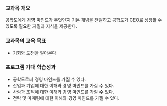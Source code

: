 ### 교과목 개요
공학도에게 경영 마인드가 무엇인지 기본 개념을 전달하고 공학도가 CEO로 성장할 수 있도록 필요한 자질과 지식을 제공한다.


### 교과목의 교육 목표
- 기회와 도전을 알아본다

### 프로그램 기대 학습성과
- 공학도로써 경영 마인드를 가질 수 있다.
- 산업과 기업에 대한 이해와 경영 마인드를 가질 수 있다.
- 사람과 조직에 대한 이해와 경영 마인드를 가질 수 있다.
- 전략 및 마케팅에 대한 이해와 경영 마인드를 가질 수 있다.